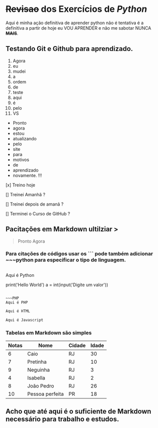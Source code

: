 # ~~Revisao~~ dos **Exercícios** de _Python_
Aqui é minha ação definitiva de aprender python não é tentativa é a definitiva a partir de hoje eu VOU APRENDER e não me sabotar NUNCA **~~MAIS~~**.

## Testando Git e Github para aprendizado.

1. Agora
1. eu
1. mudei
1. a
1. ordem
1. de
1. teste
1. aqui
1. é
1. pelo
1. VS

* Pronto
* agora
* estou
* atualizando
* pelo
* site
* para
* motivos
* de
* aprendizado
* novamente. !!!

[x] Treino hoje

[] Treinei Amanhã ?

[] Treinei depois de amanã ?

[] Terminei o Curso de GitHub ?


## Pacitações em Markdown ultilziar >

>Pronto
>Agora

### Para citações de códigos usar os ˋˋˋ pode também adicionar ~~~python para especificar o tipo de linguagem.

~~~Python
~~~
Aqui é Python 

print('Hello World')
a = int(input('Digite um valor'))
~~~

~~~PHP
Aqui é PHP
~~~

~~~html
Aqui é HTML
~~~

~~~javascript
Aqui é Javascript
~~~


### Tabelas em Markdown são simples

Notas | Nome | Cidade | Idade
---|---|---|---|
6 | Caio | RJ | 30
7 | Pretinha | RJ | 10
9 | Neguinha | RJ | 3
4 | Isabella | RJ | 2
8 | João Pedro | RJ | 26
10| Pessoa perfeita | PR | 18

## Acho que até aqui é o suficiente de Markdown necessário para trabalho e estudos.